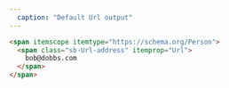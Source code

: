 ```yaml
---
  caption: "Default Url output"
---
```


<!-- markdownlint-disable MD041 -->
<!-- dprint-ignore -->
```html
<span itemscope itemtype="https://schema.org/Person">
  <span class="sb-Url-address" itemprop="Url">
    bob@dobbs.com
  </span>
</span>
```
